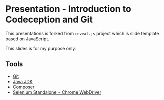 # Presentation - Introduction to Codeception and Git

This presentations is forked from `reveal.js` project which is slide template
based on JavaScript.

This slides is for my purpose only.



## Tools
- [Git](https://git-scm.com/downloads)
- [Java JDK](http://www.oracle.com/technetwork/java/javase/downloads/index-jsp-138363.html)
- [Composer](https://getcomposer.org/download/)
- [Selenium Standalone + Chrome WebDriver](http://docs.seleniumhq.org/download/)

